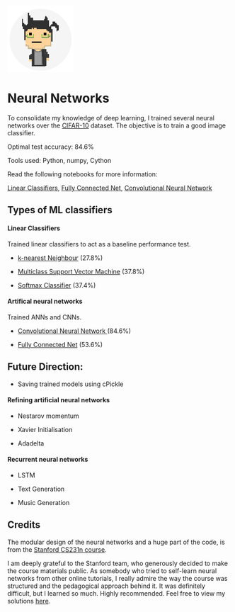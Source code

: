 ![alt text](https://github.com/hanyangtay/hanyang/raw/master/app/assets/images/personal/hy.png "Han Yang")

# Neural Networks

To consolidate my knowledge of deep learning, I trained several neural networks over the [CIFAR-10](https://www.cs.toronto.edu/~kriz/cifar.html) dataset. The objective is to train a good image classifier. 

Optimal test accuracy: 84.6%

Tools used: Python, numpy, Cython

Read the following notebooks for more information: 

[Linear Classifiers](https://github.com/hanyangtay/neural-networks/blob/master/Baseline%20Classifiers.ipynb), [Fully Connected Net](https://github.com/hanyangtay/neural-networks/blob/master/Fully%20Connected%20Net.ipynb), [Convolutional Neural Network](https://github.com/hanyangtay/neural-networks/blob/master/CNN.ipynb)

## Types of ML classifiers

#### Linear Classifiers

Trained linear classifiers to act as a baseline performance test.

* [k-nearest Neighbour](https://github.com/hanyangtay/neural-networks/blob/master/Baseline%20Classifiers.ipynb) (27.8%)

* [Multiclass Support Vector Machine](https://github.com/hanyangtay/neural-networks/blob/master/Baseline%20Classifiers.ipynb) (37.8%)

* [Softmax Classifier](https://github.com/hanyangtay/neural-networks/blob/master/Baseline%20Classifiers.ipynb) (37.4%)


#### Artifical neural networks

Trained ANNs and CNNs.

* [Convolutional Neural Network ](https://github.com/hanyangtay/neural-networks/blob/master/CNN.ipynb) (84.6%)

* [Fully Connected Net](https://github.com/hanyangtay/neural-networks/blob/master/Fully%20Connected%20Net.ipynb) (53.6%)





## Future Direction:

* Saving trained models using cPickle


#### Refining artificial neural networks

* Nestarov momentum

* Xavier Initialisation

* Adadelta


#### Recurrent neural networks

* LSTM

* Text Generation

* Music Generation


## Credits

The modular design of the neural networks and a huge part of the code, is from the [Stanford CS231n course](http://cs231n.github.io/).

I am deeply grateful to the Stanford team, who generously decided to make the course materials public. As somebody who tried to self-learn neural networks from other online tutorials, I really admire the way the course was structured and the pedagogical approach behind it. It was definitely difficult, but I learned so much. Highly recommended. Feel free to view my solutions [here](https://github.com/hanyangtay/CS231n-answers).

